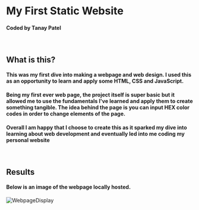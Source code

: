 # My First Static Website
#### Coded by Tanay Patel
<br />
 
## What is this?
 
#### This was my first dive into making a webpage and web design. I used this as an opportunity to learn and apply some HTML, CSS and JavaScript.
 
#### Being my first ever web page, the project itself is super basic but it allowed me to use the fundamentals I've learned and apply them to create something tangible. The idea behind the page is you can input HEX color codes in order to change elements of the page.
 
#### Overall I am happy that I choose to create this as it sparked my dive into learning about web development and eventually led into me coding my personal website
<br />
 
## Results
#### Below is an image of the webpage locally hosted.
![WebpageDisplay](MyFirstWebsiteImages/Webpage.jpg)
 
